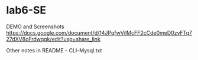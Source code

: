 # lab6-SE
DEMO and Screenshots 
https://docs.google.com/document/d/14JPqfwVilMcFF2cCde0meD0zvFTq727dXV8oFrdwqqk/edit?usp=share_link

Other notes in README - CLI-Mysql.txt
